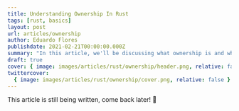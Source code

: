 ```yaml
---
title: Understanding Ownership In Rust
tags: [rust, basics]
layout: post
url: articles/ownership
author: Eduardo Flores
publishdate: 2021-02-21T00:00:00.000Z
summary: "In this article, we'll be discussing what ownership is and what it means for Rust"
draft: true
cover: { image: images/articles/rust/ownership/header.png, relative: false }
twittercover:
  { image: images/articles/rust/ownership/cover.png, relative: false }
---
```


This article is still being written, come back later! 🙂
